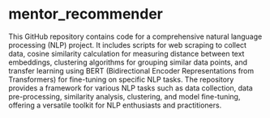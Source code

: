 # mentor_recommender

This GitHub repository contains code for a comprehensive natural language processing (NLP) project. It includes scripts for web scraping to collect data, cosine similarity calculation for measuring distance between text embeddings, clustering algorithms for grouping similar data points, and transfer learning using BERT (Bidirectional Encoder Representations from Transformers) for fine-tuning on specific NLP tasks. The repository provides a framework for various NLP tasks such as data collection, data pre-processing, similarity analysis, clustering, and model fine-tuning, offering a versatile toolkit for NLP enthusiasts and practitioners.

